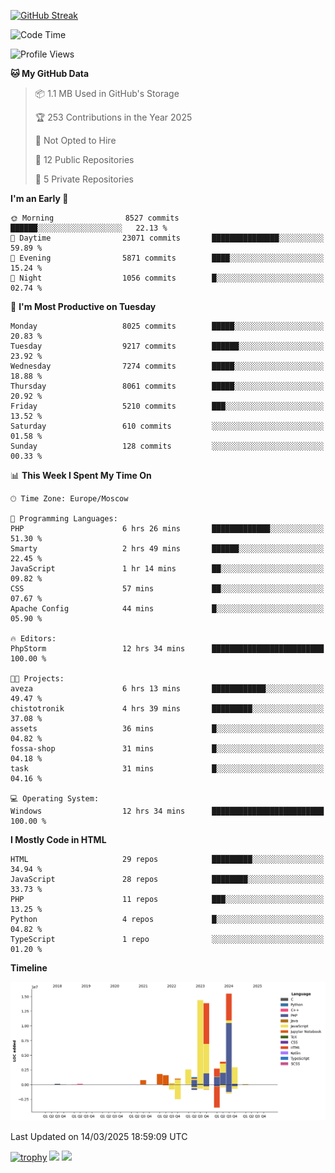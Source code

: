 [![GitHub Streak](https://github-readme-streak-stats.herokuapp.com/?user=yogik10)](https://git.io/streak-stats)
<!--START_SECTION:waka-->
![Code Time](http://img.shields.io/badge/Code%20Time-1%2C203%20hrs%2021%20mins-blue)

![Profile Views](http://img.shields.io/badge/Profile%20Views-2-blue)

**🐱 My GitHub Data** 

> 📦 1.1 MB Used in GitHub's Storage 
 > 
> 🏆 253 Contributions in the Year 2025
 > 
> 🚫 Not Opted to Hire
 > 
> 📜 12 Public Repositories 
 > 
> 🔑 5 Private Repositories 
 > 
**I'm an Early 🐤** 

```text
🌞 Morning                8527 commits        ██████░░░░░░░░░░░░░░░░░░░   22.13 % 
🌆 Daytime                23071 commits       ███████████████░░░░░░░░░░   59.89 % 
🌃 Evening                5871 commits        ████░░░░░░░░░░░░░░░░░░░░░   15.24 % 
🌙 Night                  1056 commits        █░░░░░░░░░░░░░░░░░░░░░░░░   02.74 % 
```
📅 **I'm Most Productive on Tuesday** 

```text
Monday                   8025 commits        █████░░░░░░░░░░░░░░░░░░░░   20.83 % 
Tuesday                  9217 commits        ██████░░░░░░░░░░░░░░░░░░░   23.92 % 
Wednesday                7274 commits        █████░░░░░░░░░░░░░░░░░░░░   18.88 % 
Thursday                 8061 commits        █████░░░░░░░░░░░░░░░░░░░░   20.92 % 
Friday                   5210 commits        ███░░░░░░░░░░░░░░░░░░░░░░   13.52 % 
Saturday                 610 commits         ░░░░░░░░░░░░░░░░░░░░░░░░░   01.58 % 
Sunday                   128 commits         ░░░░░░░░░░░░░░░░░░░░░░░░░   00.33 % 
```


📊 **This Week I Spent My Time On** 

```text
🕑︎ Time Zone: Europe/Moscow

💬 Programming Languages: 
PHP                      6 hrs 26 mins       █████████████░░░░░░░░░░░░   51.30 % 
Smarty                   2 hrs 49 mins       ██████░░░░░░░░░░░░░░░░░░░   22.45 % 
JavaScript               1 hr 14 mins        ██░░░░░░░░░░░░░░░░░░░░░░░   09.82 % 
CSS                      57 mins             ██░░░░░░░░░░░░░░░░░░░░░░░   07.67 % 
Apache Config            44 mins             █░░░░░░░░░░░░░░░░░░░░░░░░   05.90 % 

🔥 Editors: 
PhpStorm                 12 hrs 34 mins      █████████████████████████   100.00 % 

🐱‍💻 Projects: 
aveza                    6 hrs 13 mins       ████████████░░░░░░░░░░░░░   49.47 % 
chistotronik             4 hrs 39 mins       █████████░░░░░░░░░░░░░░░░   37.08 % 
assets                   36 mins             █░░░░░░░░░░░░░░░░░░░░░░░░   04.82 % 
fossa-shop               31 mins             █░░░░░░░░░░░░░░░░░░░░░░░░   04.18 % 
task                     31 mins             █░░░░░░░░░░░░░░░░░░░░░░░░   04.16 % 

💻 Operating System: 
Windows                  12 hrs 34 mins      █████████████████████████   100.00 % 
```

**I Mostly Code in HTML** 

```text
HTML                     29 repos            █████████░░░░░░░░░░░░░░░░   34.94 % 
JavaScript               28 repos            ████████░░░░░░░░░░░░░░░░░   33.73 % 
PHP                      11 repos            ███░░░░░░░░░░░░░░░░░░░░░░   13.25 % 
Python                   4 repos             █░░░░░░░░░░░░░░░░░░░░░░░░   04.82 % 
TypeScript               1 repo              ░░░░░░░░░░░░░░░░░░░░░░░░░   01.20 % 
```



**Timeline**

![Lines of Code chart](https://raw.githubusercontent.com/Yogik10/Yogik10/main/assets/bar_graph.png)


 Last Updated on 14/03/2025 18:59:09 UTC
<!--END_SECTION:waka-->
[![trophy](https://github-profile-trophy.vercel.app/?username=yogik10)](https://github.com/ryo-ma/github-profile-trophy)
![](https://github-profile-summary-cards.vercel.app/api/cards/profile-details?username=yogik10&theme=solarized_dark)
![](https://github-profile-summary-cards.vercel.app/api/cards/most-commit-language?username=yogik10&theme=solarized_dark)


